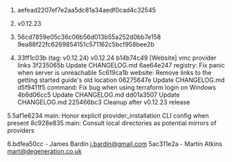 1. aefead2207ef7e2aa5dc81a34aedf0cad4c32545

2.  v0.12.23

3.  56cd7859e05c36c06b56d013b55a252d0bb7e158 9ea88f22fc6269854151c571162c5bcf958bee2b

4.  33ff1c03b (tag: v0.12.24) v0.12.24
b14b74c49 [Website] vmc provider links
3f235065b Update CHANGELOG.md
6ae64e247 registry: Fix panic when server is unreachable
5c619ca1b website: Remove links to the getting started guide's old location
06275647e Update CHANGELOG.md
d5f9411f5 command: Fix bug when using terraform login on Windows
4b6d06cc5 Update CHANGELOG.md
dd01a3507 Update CHANGELOG.md
225466bc3 Cleanup after v0.12.23 release

5.5af1e6234 main: Honor explicit provider_installation CLI config when present
8c928e835 main: Consult local directories as potential mirrors of providers

6.bdfea50cc - James Bardin j.bardin@gmail.com
5ac311e2a - Martin Atkins mart@degeneration.co.uk
